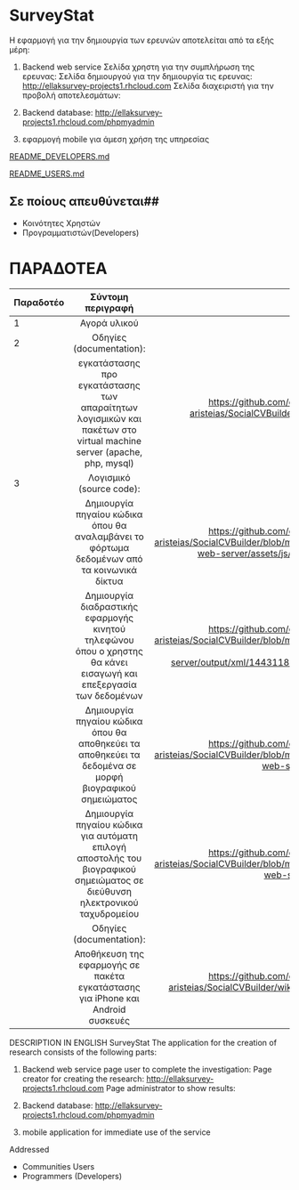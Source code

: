 # SurveyStat

Η εφαρμογή για την δημιουργία των ερευνών αποτελείται από τα εξής μέρη:

1) Backend web service 
Σελίδα χρηστη για την συμπλήρωση της ερευνας: 
Σελίδα δημιουργού για την δημιουργία τις ερευνας: http://ellaksurvey-projects1.rhcloud.com
Σελίδα διαχειριστή για την προβολή αποτελεσμάτων: 

2) Backend database: http://ellaksurvey-projects1.rhcloud.com/phpmyadmin

3) εφαρμογή mobile για άμεση χρήση της υπηρεσίας

[README_DEVELOPERS.md](README_DEVELOPERS.md)

[README_USERS.md](README_USERS.md)

## Σε ποίους απευθύνεται##
 - Κοινότητες Χρηστών
 - Προγραμματιστών(Developers) 

 
# ΠΑΡΑΔΟΤΕΑ

| Παραδοτέο | Σύντομη περιγραφή | URL |
| ------------- |:-------------:| -----:|
| 1 | Αγορά υλικού |  |
| 2 | Οδηγίες (documentation): |  | 
| | εγκατάστασης προ εγκατάστασης των απαραίτητων λογισμικών και πακέτων στο virtual machine server (apache, php, mysql) | https://github.com/ellak-monades-aristeias/SocialCVBuilder/wiki/Οδηγίες-εγκατάστασης |
| 3 | Λογισμικό (source code):  |  | 
| | Δημιουργία πηγαίου κώδικα όπου θα αναλαμβάνει το φόρτωμα δεδομένων από τα κοινωνικά δίκτυα | https://github.com/ellak-monades-aristeias/SocialCVBuilder/blob/master/backend-web-server/assets/js/app/cvbuilder.js | 
| | Δημιουργία διαδραστικής εφαρμογής κινητού τηλεφώνου όπου ο χρηστης θα κάνει εισαγωγή και επεξεργασία των δεδομένων | https://github.com/ellak-monades-aristeias/SocialCVBuilder/blob/master/backend-web-server/output/xml/1443118927Brachos.xml | 
| | Δημιουργία πηγαίου κώδικα όπου θα αποθηκεύει τα αποθηκεύει τα δεδομένα σε μορφή βιογραφικού σημειώματος | https://github.com/ellak-monades-aristeias/SocialCVBuilder/blob/master/backend-web-server/cvxml.php | 
| | Δημιουργία πηγαίου κώδικα για αυτόματη επιλογή αποστολής του βιογραφικού σημειώματος σε διεύθυνση ηλεκτρονικού  ταχυδρομείου | https://github.com/ellak-monades-aristeias/SocialCVBuilder/blob/master/backend-web-server/index.php | 
| | Οδηγίες (documentation): |  | 
| | Αποθήκευση της εφαρμογής σε πακέτα εγκατάστασης για iPhone και Android συσκευές | https://github.com/ellak-monades-aristeias/SocialCVBuilder/wiki/Building-The-App | 

DESCRIPTION IN ENGLISH
SurveyStat
The application for the creation of research consists of the following parts:

1) Backend web service page user to complete the investigation: Page creator for creating the research: http://ellaksurvey-projects1.rhcloud.com Page administrator to show results:

2) Backend database: http://ellaksurvey-projects1.rhcloud.com/phpmyadmin

3) mobile application for immediate use of the service


Addressed 
- Communities Users
- Programmers (Developers)

